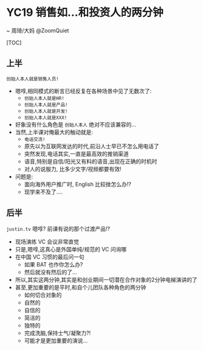 # YC19 销售如...和投资人的两分钟
~ 周琦/大妈 @ZoomQuiet

[TOC]

## 上半

`创始人本人就是销售人员!`

- 嗯啍,相同模式的断言已经反复在各种场景中见了无数次了:
    + `创始人本人就是HR!`
    + `创始人本人就是产品!`
    + `创始人本人就是开发!`
    + `创始人本人就是XXX!`
- 好象没有什么角色是 `创始人本人` 绝对不应该兼容的...
- 当然,上半课对俺最大的触动就是:
    + `电话交流!`
    + 原先以为互联网发达的时代,前沿人士早已不怎么用电话了
    + 突然发现,电话其实,一直是最高效的推销渠道
    + 语音,特别是自信/阳光又有料的语音,出现在正确的时机时
    + 对人的说服力, 比多少文字/视频都要有效!
- 问题是:
    + 面向海外用户推广时, English 比较挫怎么办!?
    + 现学来不及了....


## 后半

`justin.tv` 嗯啍? 前课有说的那个过渡产品!?

- 现场演练 VC 会议非常直觉
- 只是,嗯啍,这真心是外国单纯/规范的 VC 问询哪
- 在中国 VC 习惯的最后问一句
    + 如果 BAT 也作你怎么办?
    + 然后就没有然后的了...
- 所以,其实这两分钟,其实是和创业期间一切潜在合作对象的2分钟电梯演讲的了
- 甚至,更加重要的是平时,和自个儿团队各种角色的两分钟
    + 如何切合对象的
    + 自然的
    + 自信的
    + 简洁的
    + 独特的
    + 完成洗脑,保持士气/凝聚力?!
    + 可能才是更加重要的演说...
